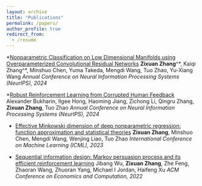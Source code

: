```yaml
---
layout: archive
title: "Publications"
permalink: /papers/
author_profile: true
redirect_from:
  - /resume
---
```



*[Nonparametric Classification on Low Dimensional Manifolds using Overparameterized Convolutional Residual Networks](https://arxiv.org/abs/2307.01649)
  **Zixuan Zhang**^\*, Kaiqi Zhang^\*, Minshuo Chen, Yuma Takeda, Mengdi Wang, Tuo Zhao, Yu-Xiang Wang
  *Annual Conference on Neural Information Processing Systems (NeurIPS), 2024*

*[Robust Reinforcement Learning from Corrupted Human Feedback](https://arxiv.org/abs/2406.15568)
  Alexander Bukharin, Ilgee Hong, Haoming Jiang, Zichong Li, Qingru Zhang, **Zixuan Zhang**, Tuo Zhao
  *Annual Conference on Neural Information Processing Systems (NeurIPS), 2024*

* [Effective Minkowski dimension of deep nonparametric regression: function approximation and statistical theories](https://proceedings.mlr.press/v202/zhang23f.html)
  **Zixuan Zhang**, Minshuo Chen, Mengdi Wang, Wenjing Liao, Tuo Zhao
  *International Conference on Machine Learning (ICML), 2023*


* [Sequential information design: Markov persuasion process and its efficient reinforcement learning](https://arxiv.org/abs/2202.10678)
  Jibang Wu, **Zixuan Zhang**, Zhe Feng, Zhaoran Wang, Zhuoran Yang, Michael I Jordan, Haifeng Xu
  *ACM Conference on Economics and Computation, 2022*
